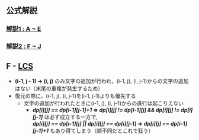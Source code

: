 ## 公式解説
### [**解説1 : A ~ E**](https://qiita.com/drken/items/dc53c683d6de8aeacf5a)
### [**解説2 : F ~ J**](https://qiita.com/drken/items/03c7db44ccd27820ea0d)

## F - [LCS](https://atcoder.jp/contests/dp/tasks/dp_f)

- **(i-1, j - 1) → (i, j)** のみ文字の追加が行われ，(i-1, j), (i, j-1)からの文字の追加はない（末尾の重複が発生するため）
- 復元の際に，(i-1, j), (i, j-1)を(i-1, j-1)よりも優先する
    - 文字の追加が行われたときに(i-1, j), (i, j-1)からの進行は起こりえない
        - ***dp[i][j] == dp[i-1][j-1]+1* ⇒ *dp[i][j] != dp[i-1][j] && dp[i][j] != dp[i][j-1]*** は必ず成立する一方で,<br>
        ***dp[i][j] == dp[i-1][j] || dp[i][j] == dp[i][j-1]* ⇒ *dp[i][j] == dp[i-1][j-1]+1*** もあり得てしまう（順不同だとこれで狂う）